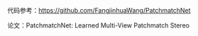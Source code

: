 代码参考：https://github.com/FangjinhuaWang/PatchmatchNet

论文：PatchmatchNet: Learned Multi-View Patchmatch Stereo
